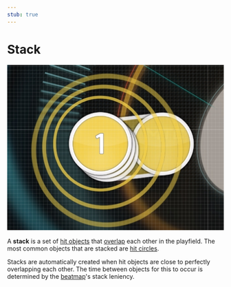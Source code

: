 ```yaml
---
stub: true
---
```


# Stack

![](img/stack.jpg "An example of two hit circles stacking on top of a slider head.")

A **stack** is a set of [hit objects](/wiki/Hit_object) that [overlap](/wiki/Mapping_techniques/Overlap) each other in the playfield<!-- TODO: link -->. The most common objects that are stacked are [hit circles](/wiki/Hit_object/Hit_circle).

Stacks are automatically created when hit objects are close to perfectly overlapping each other. The time between objects for this to occur is determined by the [beatmap](/wiki/Beatmap)'s stack leniency<!-- TODO: link -->.
